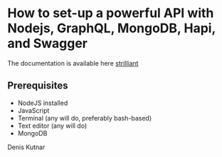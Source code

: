 

# How to set-up a powerful API with Nodejs, GraphQL, MongoDB, Hapi, and Swagger


The documentation is available here [strilliant](https://www.strilliant.com/2018/05/21/how-to-set-up-a-powerful-api-with-nodejs-graphql-mongodb-hapi-and-swagger/)


## Prerequisites

* NodeJS installed
* JavaScript 
* Terminal (any will do, preferably bash-based)
* Text editor (any will do)
* MongoDB

Denis Kutnar
